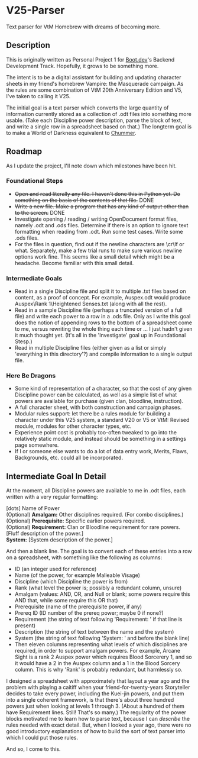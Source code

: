 # V25-Parser
Text parser for VtM Homebrew with dreams of becoming more.

## Description
This is originally written as Personal Project 1 for
[Boot.dev](https://www.boot.dev/)'s Backend Development Track.  Hopefully, it
grows to be something more.

The intent is to be a digital assistant for building and updating character
sheets in my friend's homebrew Vampire: the Masquerade campaign.  As the rules
are some combination of VtM 20th Anniversary Edition and V5, I've taken to
calling it V25.

The initial goal is a text parser which converts the large quantity of
information currently stored as a collection of .odt files into something
more usable.  (Take each Discipline power description, parse the block of
text, and write a single row in a spreadsheet based on that.)  The longterm
goal is to make a World of Darkness equivalent to
[Chummer](https://github.com/chummer5a/chummer5a/).

## Roadmap
As I update the project, I'll note down which milestones have been hit.

### Foundational Steps
* ~~Open and read literally any file.  I haven't done this in Python yet.  Do
something on the basis of the contents of that file.~~ DONE
* ~~Write a new file.  Make a program that has any kind of output other than
to the screen.~~ DONE
* Investigate opening / reading / writing OpenDocument format files, namely
.odt and .ods files.  Determine if there is an option to ignore text formatting
when reading from .odt.  Run some test cases.  Write some .ods files.
* For the files in question, find out if the newline characters are \cr\lf or
what.  Separately, make a few trial runs to make sure various newline
options work fine.  This seems like a small detail which might be a headache.
Become familiar with this small detail.

### Intermediate Goals
* Read in a single Discipline file and split it to multiple .txt files based
on content, as a proof of concept.  For example, Auspex.odt would produce
Auspex\Rank 1\Heightened Senses.txt (along with all the rest).
* Read in a sample Discipline file (perhaps a truncated version of a full file)
and write each power to a row in a .ods file.  Only as I write this goal does
the notion of appending rows to the bottom of a spreadsheet come to me, versus
rewriting the whole thing each time or ... I just hadn't given it much thought
yet.  (It's all in the 'Investigate' goal up in Foundational Stesp.)
* Read in multiple Discipline files (either given as a list or simply
'everything in this directory'?) and compile information to a single output
file.

### Here Be Dragons
* Some kind of representation of a character, so that the cost of any given
Discipline power can be calculated, as well as a simple list of what powers
are available for purchase (given clan, bloodline, instruction).
* A full character sheet, with both construction and campaign phases.
* Modular rules support: let there be a rules module for building a character
under this V25 system, a standard V20 or V5 or VtM: Revised module, modules for
other character types, etc.
* Experience point cost is probably too-often tweaked to go into the relatively
static module, and instead should be something in a settings page somewhere.
* If I or someone else wants to do a lot of data entry work, Merits, Flaws,
Backgrounds, etc. could all be incorporated.

## Intermediate Goal In Detail
At the moment, all Discipline powers are available to me in .odt files, each
written with a very regular formatting:

\[dots\] Name of Power  
(Optional) **Amalgam:** Other disciplines required.  (For combo disciplines.)  
(Optional) **Prerequisite:** Specific earlier powers required.  
(Optional) **Requirement:** Clan or Bloodline requirement for rare powers.  
\[Fluff description of the power.\]  
**System:** \[System description of the power.\]  

And then a blank line.  The goal is to convert each of these entries into a row
on a spreadsheet, with something like the following as columns:

* ID (an integer used for reference)
* Name (of the power, for example Malleable Visage)
* Discipline (which Discipline the power is from)
* Rank (what level the power is; possibly a redundant column, unsure)
* Amalgam (values: AND, OR, and Null or blank; some powers require this AND
that, while some require this OR that)
* Prerequisite (name of the prerequisite power, if any)
* Prereq ID (ID number of the prereq power; maybe 0 if none?)
* Requirement (the string of text following 'Requirement: ' if that line is
present)
* Description (the string of text between the name and the system)
* System (the string of text following 'System: ' and before the blank line)
* Then eleven columns representing what levels of which disciplines are
required, in order to support amalgam powers.  For example, Arcane Sight is a
rank 2 Auspex power which requires Blood Sorcerery 1, and so it would have a
2 in the Auspex column and a 1 in the Blood Sorcery column.  This is why 'Rank'
is probably redundant, but harmlessly so.

I designed a spreadsheet with approximately that layout a year ago and the
problem with playing a caitiff when your friend-for-twenty-years Storyteller
decides to take every power, including the Kuei-jin powers, and put them into
a single coherent framework, is that there's about three hundred powers just
when looking at levels 1 through 3.  (About a hundred of them have Requirement
lines.  Still!  That's so many.)  The regularity of the power blocks motivated
me to learn how to parse text, because I can *describe* the rules needed with
exact detail.  But, when I looked a year ago, there were no good introductory
explanations of how to build the sort of text parser into which I could put
those rules.

And so, I come to this.